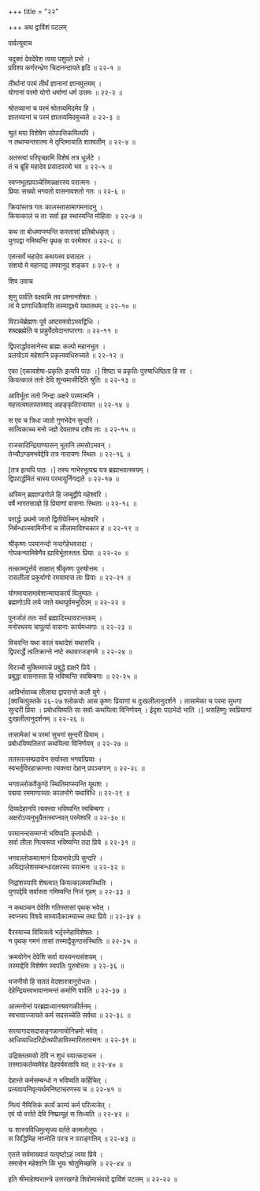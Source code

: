 +++
title = "२२"

+++
अथ द्वाविंशं पटलम्   
  
  
पार्वत्युवाच   
  
  
यदुक्तं देवदेवेश त्वया पशुपते प्रभो ।  
प्रविश्य कर्णरन्ध्रेण चिदानन्दायते हृदि ॥ २२-१ ॥  
  
तीर्थानां परमं तीर्थं ज्ञानानां ज्ञानमुत्तमम् ।  
योगानां परमो योगो धर्माणां धर्म उत्तमः ॥ २२-२ ॥  
  
श्रोतव्यानां च परमं श्रोतव्यमिदमेव हि ।  
ज्ञातव्यानां च परमं ज्ञातव्यमिदमुच्यते ॥ २२-३ ॥  
  
श्रुतं मया विशेषेण सोपपत्तिकमित्यपि ।  
न तथाप्यन्तरात्मा मे तृप्तिमायाति शाश्वतीम् ॥ २२-४ ॥  
  
अतस्त्वां परिपृच्छामि विशेषं तत्र धूर्जटे ।  
तं च ब्रूहि महादेव प्रसादपरमो भव ॥ २२-५ ॥  
  
स्वप्नभूतप्रपञ्चेस्मिन्नक्षरस्य परात्मनः ।  
प्रियाः सख्यो भगवतो वासनावशतो गतः ॥ २२-६ ॥  
  
क्रियांस्तत्र गतः कालस्तासामागमनादनु ।  
कियत्कालं च ताः सर्वा इह स्थास्यन्ति मोहिताः ॥ २२-७ ॥  
  
कथ ता बोधमाप्स्यन्ति कस्तासां प्रतिबोधकृत् ।  
युगपद्वा गमिष्यन्ति पृथक् वा परमेश्वर ॥ २२-८ ॥  
  
एतत्सर्वं महादेव कथयस्व प्रसादतः ।  
संशयो मे महानद्य तमपानुद शङ्कर ॥ २२-९ ॥  
  
  
शिव उवाच  
  
  
शृणु पार्वति वक्ष्यामि तव प्रश्नानशेषतः ।  
त्वं मे प्राणाधिकैवासि तस्माद्वक्ष्ये यथातथम् ॥ २२-१० ॥  
  
विरञ्चेर्ब्रह्मणः पूर्व अष्टवक्त्रोऽभवद्विधिः ।  
शब्दब्रह्मेति य प्राहुर्वेदवेदान्तपारगाः ॥ २२-११ ॥  
  
द्विपरार्द्धावसानेस्य ब्राह्मः कल्पो महानभूतः ।  
प्रलयोऽयं महेशानि प्रकृत्यवधिरुच्यते ॥ २२-१२ ॥  
  
एका [एकावशेषा-प्रकृतिः इत्यपि पाठः ।] शिष्टा च प्रकृतिः पुरुषाधिष्ठिता हि सा ।  
कियत्कालं ततो देवि शून्यमासीदिति श्रुतिः ॥ २२-१३ ॥  
  
आविर्भूता ततो निन्द्रा अक्षरे परमात्मनि ।  
महत्तत्वमतस्तस्माद् अहङ्कृतिरजायत ॥ २२-१४ ॥  
  
स एव च त्रिधा जातो गुणभेदेन सुन्दरि ।  
सात्विकाच्च मनो जज्ञे देवताश्च दशैव ताः ॥ २२-१५ ॥  
  
राजसादिन्द्रियाण्यासन् भूतानि तमसोऽभवन् ।  
तेभ्यौऽण्डमभवेद्देवि तत्र नारायणः स्थितः ॥ २२-१६ ॥  
  
[तत्र इत्यपि पाठः ।] तस्य नाभेरभूत्पद्म यत्र ब्रह्माभवत्स्वयम् ।  
द्विपरार्द्धमितं चास्य परमायुर्निगद्यते ॥ २२-१७ ॥  
  
अस्मिन् ब्रह्माण्डगोले हि जम्बूद्वीपे महेश्वरि ।  
वर्षे भारतसञ्ज्ञे हि प्रियाणां वासनाः स्थिताः ॥ २२-१८ ॥  
  
परार्द्धः प्रथमो जातो द्वितीयेस्मिन् महेश्वरि ।  
निर्बन्धात्स्वामिनीनां च लीलामाविश्चकार ह ॥ २२-१९ ॥  
  
श्रीकृष्णः परमानन्दो नन्दगेहेभवत्तदा ।  
गोपकन्यामिषेणैव ह्याविर्भूतास्ततः प्रियाः ॥ २२-२० ॥  
  
तत्कामपूर्त्तये साक्षात् श्रीकृष्णः पुरुषोत्तमः ।  
रासलीलां प्रकुर्वाणो रमयामास ताः प्रियाः ॥ २२-२१ ॥  
  
योगमायासमावेशान्मायाकार्यं विलुम्पतः ।  
ब्रह्मणोऽपि लये जाते यथापूर्वमभूदिदम् ॥ २२-२२ ॥  
  
पुनर्जातं ततः सर्वं ब्रह्मादिस्थावरान्तकम् ।  
मनोरथस्य चापूर्त्या वासनाः कार्यमध्यगाः ॥ २२-२३ ॥  
  
विचरन्ति यथा कालं यथादेशं यथारुचि ।  
द्विपरार्द्धे त्वतिक्रान्ते नष्टे स्थावरजङ्गमे ॥ २२-२४ ॥  
  
विरञ्चौ मुक्तिमापन्ने प्रबुद्धे ह्यक्षरे प्रिये ।  
प्रबुद्धा वासनास्ता हि भविष्यन्ति स्वबिम्बगाः ॥ २२-२५ ॥  
  
आविर्भावाच्च लीलाया द्वापरान्ते कलौ युगे ।  
[क्वचित्पुस्तके २६-२७ श्लोकयोः आस कृष्णः प्रियाणां च दुःखलीलानुदर्शने । तासामेका च परमा सुभगा सुन्दरी प्रिया । प्रबोधयिष्यति सा सर्वाः कथयित्वा विनिर्णयम् । ईदृशः पाठभेदो भाति ।] असहिष्णुः स्वप्रियाणां दुःखलीलानुदर्शनम् ॥ २२-२६ ॥  
  
तासामेकां च परमां सुभगां सुन्दरीं प्रियाम् ।  
प्रबोधयिष्यतितरां कथयित्वा विनिर्णयम् ॥ २२-२७ ॥  
  
ततस्तत्सम्प्रदायेन सर्वास्ता भगवत्प्रियाः ।  
स्वभर्तृविरहाक्रान्ताः त्यक्त्त्वा देहान् प्रपञ्चगान् ॥ २२-२८ ॥  
  
भगवल्लोकवैकुण्ठे स्थितिमाप्स्यन्ति यूथशः ।  
पद्मया रममाणास्ताः कालभोगे यथाविधि ॥ २२-२९ ॥  
  
दिव्यदेहानपि त्यक्त्त्वा भविष्यन्ति स्वबिम्बगा ।  
अक्षरोऽप्यनुभूयैतत्स्वप्नवत् परमेश्वरि ॥ २२-३० ॥  
  
परमानन्दसम्मग्नो भविष्यति कृतार्थधीः ।  
सर्वा लीला नित्यरूपा भविष्यन्ति तदा प्रिये ॥ २२-३१ ॥  
  
भगवल्लोकमात्मानं दिव्यभावेऽपि सुन्दरि ।  
अविद्यालेशसम्बन्धादक्षरस्य परात्मनः ॥ २२-३२ ॥  
  
निद्रांशस्यापि शेषत्वात् कियत्कालमवस्थितिः ।  
युगपद्देवि सर्वास्ता गमिष्यन्ति निजं गृहम् ॥ २२-३३ ॥  
  
न कथञ्चन देवेशि गतिस्तासां पृथक् भवेत् ।  
स्वप्नस्य विषये साम्यादैकात्म्याच्च तथा प्रिये ॥ २२-३४ ॥  
  
वैरस्याच्च विचित्रत्वे भर्तृस्नेहाविशेषतः ।  
न पृथक् गमनं तासां तस्माद्वैकुण्ठसंस्थितिः ॥ २२-३५ ॥  
  
क्रमयोगेन देवेशि सर्वा यास्यन्त्यसंशयम् ।  
तस्माद्देवि विशेषेण स्वपतिः पुरुषोत्तमः ॥ २२-३६ ॥  
  
भजनीयो हि सततं वेदशास्त्रानुरोधतः ।  
देहेन्द्रियस्वभावानामन्तं कर्माणि पार्वति ॥ २२-३७ ॥  
  
आत्मनोन्तं परब्रह्मध्यानश्रवणकीर्तनम् ।  
स्वभावाज्जायते कर्म सदसच्चेति सर्वथा ॥ २२-३८ ॥  
  
सत्त्यागादसदासङ्गन्नानायोनिभ्रमो भवेत् ।  
आधिव्याधिदरिद्रोत्थपीडाविस्मारिततात्मनः ॥ २२-३९ ॥  
  
उद्रिक्ततमसो देवि न शुभं स्यात्कदाचन ।  
तस्मात्कर्तव्यमेवेह देहपर्यवसायि यत् ॥ २२-४० ॥  
  
देहान्ते कर्मसम्बन्धो न भविष्यति कर्हिचित् ।  
प्रत्यवायनिवृत्यर्थमनिष्टाचरणस्य च ॥ २२-४१ ॥  
  
नित्यं नैमित्तिकं कार्यं काम्यं कर्म परित्यजेत् ।  
एवं यो वर्त्तते देवि निष्प्रत्यूहं स सिध्यति ॥ २२-४२ ॥  
  
यः शास्त्रविधिमुत्सृज्य वर्तते कामलोलुपः ।  
स सिद्धिमिह नाप्नोति परत्र न पराङ्गतिम् ॥ २२-४३ ॥  
  
एतत्ते सर्वमाख्यातं यत्पृष्टोऽहं त्वया प्रिये ।  
समासेन महेशानि किं भूयः श्रोतुमिच्छसि ॥ २२-४४ ॥  
  
  
इति श्रीमाहेश्वरतन्त्रे उत्तरखण्डे शिवोमासंवादे द्वाविंशं पटलम् ॥ २२-२२ ॥  
  
  
  
  
